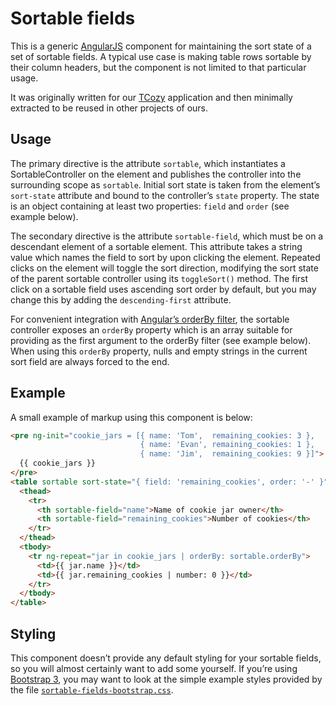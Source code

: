 # Sortable fields

This is a generic [AngularJS][] component for maintaining the sort state of a
set of sortable fields.  A typical use case is making table rows sortable by
their column headers, but the component is not limited to that particular
usage.

It was originally written for our [TCozy][] application and then minimally
extracted to be reused in other projects of ours.

[AngularJS]: https://angularjs.org
[TCozy]: https://mullinslab.microbiol.washington.edu/tcozy/


## Usage

The primary directive is the attribute `sortable`, which instantiates a
SortableController on the element and publishes the controller into the
surrounding scope as `sortable`.  Initial sort state is taken from the
element’s `sort-state` attribute and bound to the controller’s `state`
property.  The state is an object containing at least two properties: `field`
and `order` (see example below).

The secondary directive is the attribute `sortable-field`, which must be on a
descendant element of a sortable element.  This attribute takes a string value
which names the field to sort by upon clicking the element.  Repeated clicks on
the element will toggle the sort direction, modifying the sort state of the
parent sortable controller using its `toggleSort()` method.  The first click on
a sortable field uses ascending sort order by default, but you may change this
by adding the `descending-first` attribute.

For convenient integration with [Angular’s orderBy filter][], the sortable
controller exposes an `orderBy` property which is an array suitable for
providing as the first argument to the orderBy filter (see example below).
When using this `orderBy` property, nulls and empty strings in the current sort
field are always forced to the end.

[Angular’s orderBy filter]: https://docs.angularjs.org/api/ng/filter/orderBy


## Example

A small example of markup using this component is below:

```html
<pre ng-init="cookie_jars = [{ name: 'Tom',  remaining_cookies: 3 },
                             { name: 'Evan', remaining_cookies: 1 },
                             { name: 'Jim',  remaining_cookies: 9 }]">
  {{ cookie_jars }}
</pre>
<table sortable sort-state="{ field: 'remaining_cookies', order: '-' }">
  <thead>
    <tr>
      <th sortable-field="name">Name of cookie jar owner</th>
      <th sortable-field="remaining_cookies">Number of cookies</th>
    </tr>
  </thead>
  <tbody>
    <tr ng-repeat="jar in cookie_jars | orderBy: sortable.orderBy">
      <td>{{ jar.name }}</td>
      <td>{{ jar.remaining_cookies | number: 0 }}</td>
    </tr>
  </tbody>
</table>
```

## Styling

This component doesn’t provide any default styling for your sortable fields, so
you will almost certainly want to add some yourself.  If you’re using
[Bootstrap 3][], you may want to look at the simple example styles provided by
the file [`sortable-fields-bootstrap.css`][].

[Bootstrap 3]: https://getbootstrap.com/docs/3.3/
[`sortable-fields-bootstrap.css`]: sortable-fields-bootstrap.css
